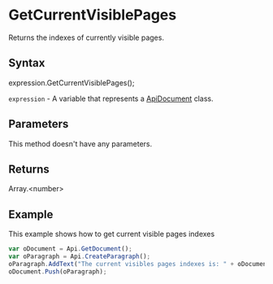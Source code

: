 # GetCurrentVisiblePages

Returns the indexes of currently visible pages.

## Syntax

expression.GetCurrentVisiblePages();

`expression` - A variable that represents a [ApiDocument](../ApiDocument.md) class.

## Parameters

This method doesn't have any parameters.

## Returns

Array.&lt;number&gt;

## Example

This example shows how to get current visible pages indexes

```javascript
var oDocument = Api.GetDocument();
var oParagraph = Api.CreateParagraph();
oParagraph.AddText("The current visibles pages indexes is: " + oDocument.GetCurrentVisiblePages());
oDocument.Push(oParagraph);
```
